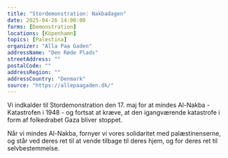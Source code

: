 ```yaml
---
title: "Stordemonstration: Nakbadagen"
date: 2025-04-26 14:00:00
forms: [Demonstration]
locations: [Köpenhamn]
topics: [Palestina]
organizer: "Alla Paa Gaden"
addressName: "Den Røde Plads"
streetAddress: ""
postalCode: ""
addressRegion: ""
addressCountry: "Denmark"
source: "https://allepaagaden.dk/"
---
```

Vi indkalder til Stordemonstration den 17. maj for at mindes Al-Nakba - Katastrofen i 1948 - og fortsat at kræve, at den igangværende katastrofe i form af folkedrabet Gaza bliver stoppet. 

Når vi mindes Al-Nakba, fornyer vi vores solidaritet med palæstinenserne, og står ved deres ret til at vende tilbage til deres hjem, og for deres ret til selvbestemmelse.
